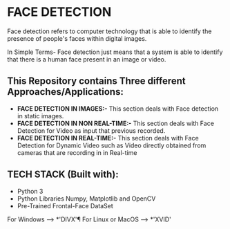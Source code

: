 # FACE DETECTION 
Face detection refers to computer technology that is able to identify the presence of people's faces within digital images.

In Simple Terms- Face detection just means that a system is able to identify that there is a human face present in an image or video.


## This Repository contains Three different Approaches/Applications:
- **FACE DETECTION IN IMAGES:-** This section deals with Face detection in static images.
- **FACE DETECTION IN NON REAL-TIME:-** This section deals with Face Detection for Video as input that previous recorded.
- **FACE DETECTION IN REAL-TIME:-** This section deals with Face Detection for Dynamic Video such as Video directly obtained from cameras that are recording in in Real-time

## TECH STACK (Built with):
- Python 3
- Python Libraries Numpy, Matplotlib and OpenCV
- Pre-Trained Frontal-Face DataSet

For Windows --> *'DIVX'¶
For Linux or MacOS --> *'XVID'
